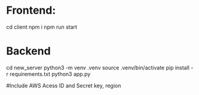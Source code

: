 # Frontend:

cd client
npm i
npm run start

# Backend 

cd new_server
python3 -m venv .venv
source .venv/bin/activate
pip install -r requirements.txt
python3 app.py




#Include AWS Acess ID and Secret key, region
